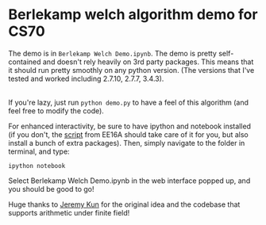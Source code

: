 Berlekamp welch algorithm demo for CS70
===============
The demo is in `Berlekamp Welch Demo.ipynb`. The demo is pretty self-contained and doesn't rely heavily on 3rd party packages. This means that it should run pretty smoothly on any python version. (The versions that I've tested and worked including 2.7.10, 2.7.7, 3.4.3).</br></br>

If you're lazy, just run `python demo.py` to have a feel of this algorithm (and feel free to modify the code).

For enhanced interactivity, be sure to have ipython and notebook installed (if you don't, the <a href="http://inst.eecs.berkeley.edu/~ee16a/sp16/installation.html">script</a> from EE16A should take care of it for you, but also install a bunch of extra packages). Then, simply navigate to the folder in terminal, and type:

```
ipython notebook
```
Select Berlekamp Welch Demo.ipynb in the web interface popped up, and you should be good to go!


Huge thanks to <a href="https://github.com/j2kun/welch-berlekamp">Jeremy Kun</a> for the original idea and the codebase that supports arithmetic under finite field!
